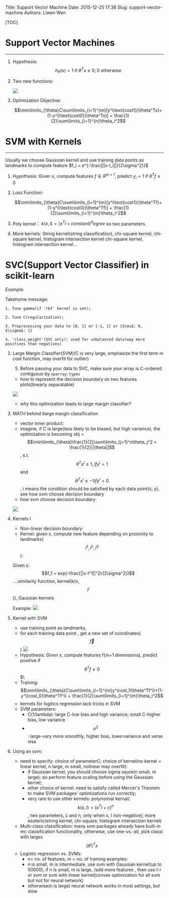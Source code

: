 Title: Support Vector Machine
Date: 2015-12-25 17:38
Slug: support-vector-machine
Authors: Liwen Wen

[TOC]

# Support Vector Machines
- - -

1. Hypothesis: 
    $$h_\theta(x) = 1 \text{ if } \theta^Tx\geq 0; 0 \text{ otherwise}$$

2. Two new functions:
   
   ![](http://i.imgur.com/zT5H5pv.png)

1. Optimization Objective:

    $$\min\limits_{\theta}C\sum\limits_{i=1}^{m}[y^i\text{cost1}(\theta^Tx)+(1-y^i)\text{cost0}(\theta^Tx)] + \frac{1}{2}\sum\limits_{i=1}^{n}\theta_i^2$$

# SVM with Kernels
- - -

Usually we choose Gaussian kernel and use training data points as landmarks to compute feature $f_i = e^{-\frac{||x-l_i||}{2\sigma^2}}$
1. Hypothesis: Given x, compute features $f \in R^{m+1}$, predict $y_i=1$ if $\theta^Tf \geq0$

2. Loss Function: 

    $$\min\limits_{\theta}C\sum\limits_{i=1}^{m}[y^i\text{cost1}(\theta^Tf)+(1-y^i)\text{cost0}(\theta^Tf)] + \frac{1}{2}\sum\limits_{i=1}^{m}\theta_i^2$$

3. Poly kernel： $k(x, l) = (x^Tl+constant)^degree$ so two parameters.

4. More kernels: String kernel(string classification), chi-square kernel, chi-square kernel, histogram intersection kernel chi-square kernel, histogram intersection kernel...

# SVC(Support Vector Classifier) in scikit-learn

Example:

Takehome message:

    1. Tune gamma(if 'rbf' kernel is set);

    2. Tune C(regularization);

    3. Preprocessing your data to [0, 1] or [-1, 1] or {$\mu$: 0, $\sigma$: 1} 

    4. 'class_weight'(SVC only): used for unbalanced data(way more positives than negatives)
2. Large Margin Classifier(SVM)(C is very large, emphasize the first term in cost function, may overfit for outlier)

    5. Before passing your data to SVC, make sure your array is C-ordered contiguous by `nparray.types`
    - how to represent the decision boundary on two features plots(linearly separatable)

    ![](http://i.imgur.com/k172HG8.png)

    - why this optimization leads to large margin classifier?
3. MATH behind tlarge margin classification
    - vector inner product:
    - imagine, if C is large(less likely to be biased, but high variance), the optimization is becoming obj = $$\min\limits_{\theta}\frac{1}{2}\sum\limits_{j=1}^n\theta_j^2 = \frac{1}{2}||\theta||$$, s.t. $$\theta^Tx^i\geq1, if y^i=1$$ and $$\theta^Tx^i\leq-1 if y^i = 0$$, i means the condition should be satisfied by each data point(x, y), see how svm choose decision boundary
    - how svm choose decision boundary:

    ![](http://i.imgur.com/eskggHA.png)
    
4. Kernels I
   - Non-linear decision boundary:
   - Kernel: given x, compute new feature depending on proximity to landmarks($$l^1, l^2, l^3$$):
   
   Given x: $$f_1 = exp(-\frac{||x-l^1||^2}{2\sigma^2})$$....similarity function, kernel(k(x, $$l^i$$)), Gaussian kernels
   
   Example: ![](http://i.imgur.com/R4m0zTX.png)
   
5. Kernel with SVM
   - use training point as landmarks,
   - for each training data point , get a new set of coordinates($$\vec{f}$$)
   ![](http://i.imgur.com/36gqgFW.png)
   - Hypothesis: Given x, compute features f(m+1 dimensions), predict positive if $$\theta^Tf\geq0$$$\
   - Training: $$\min\limits_{\theta}C\sum\limits_{i=1}^{m}y^icost_1(\theta^Tf^i)+(1-y^i)cost_0(\theta^Tf^i) + \frac{1}{2}\sum\limits_{i=1}^{m}\theta_i^2$$
   - kernels for logitics regression lack tricks in SVM
   - SVM parameters:
       - C(1/lambda): large C-low bias and high variance; small C-higher bias, low variance
       - $$\sigma^2$$: large-vary more smoothly, higher bias, lowervariance and verse visa
6. Using an svm:
   - need to specify: choice of parameterC; choice of kernel(no kernel = linear kernel, n large, m small, nolinear may overfit):
       - if Gaussian kernel, you should choose sigma squre(n small, m large): do perform feature scaling before using the Gaussian kernel;
       - other choice of kernel: need to satisfy called Mercer's Theorem to make SVM packages' optimizations run correctly;
       - very rare to use other kernels: polynomial kernal($$k(x, l) = (x^Tl+c)^n$$, two parameters, c and n, only when x, l non-negative); more esoteric(string kernel, chi-square, histogram intersection kernel)
   - Multi-class classification: many svm packages already have built-in mc classification functionality, otherwise, use one-vs.-all, pick classi with larges $$(\theta^i)^Tx$$
   - Logistic regression vs. SVMs:
       - n= no. of features, m = no. of training examples:
       - n is small, m is intermediate, use svm with Gaussian kernel(up to 50000), if n is small, m is large, /add more features , then use l-r or svm or svm with linear kernel(convex optimization for all svm but not for neural network)
       - otherwise(n is large) neural network works in most settings, but slow
